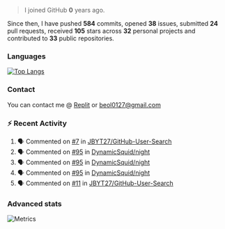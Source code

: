 > I joined GitHub **0** years ago.

Since then, I have pushed **584** commits, opened **38** issues, submitted **24** pull requests, received **105** stars across **32** personal projects and contributed to **33** public repositories.


### Languages

[![Top Langs](https://github-readme-stats.vercel.app/api/top-langs/?username=JBYT27&layout=compact)](https://github.com/anuraghazra/github-readme-stats)


### Contact
You can contact me @ [Replit](https://replit.com/@JBloves27) or beol0127@gmail.com

### :zap: Recent Activity

<!--START_SECTION:activity-->
1. 🗣 Commented on [#7](https://github.com/JBYT27/GitHub-User-Search/issues/7) in [JBYT27/GitHub-User-Search](https://github.com/JBYT27/GitHub-User-Search)
2. 🗣 Commented on [#95](https://github.com/DynamicSquid/night/issues/95) in [DynamicSquid/night](https://github.com/DynamicSquid/night)
3. 🗣 Commented on [#95](https://github.com/DynamicSquid/night/issues/95) in [DynamicSquid/night](https://github.com/DynamicSquid/night)
4. 🗣 Commented on [#95](https://github.com/DynamicSquid/night/issues/95) in [DynamicSquid/night](https://github.com/DynamicSquid/night)
5. 🗣 Commented on [#11](https://github.com/JBYT27/GitHub-User-Search/issues/11) in [JBYT27/GitHub-User-Search](https://github.com/JBYT27/GitHub-User-Search)
<!--END_SECTION:activity-->

### Advanced stats

![Metrics](https://github.com/JBYT27/JBYT27/blob/main/github-metrics.svg)
